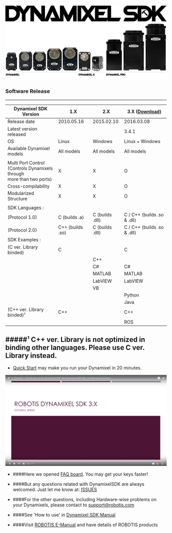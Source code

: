 ![](https://raw.githubusercontent.com/ROBOTIS-GIT/ROBOTIS-Documents/master/wiki-images/DynamixelSDK/Home/DYNAMIXEL_SDK_Logo.jpg)
![](https://raw.githubusercontent.com/ROBOTIS-GIT/ROBOTIS-Documents/master/wiki-images/DynamixelSDK/Home/DXL_SDK_image.jpg)

### Software Release
--------------------------------------------------------------------------
| Dynamixel SDK Version | 1.X | 2.X | 3.X ([Download](https://github.com/ROBOTIS-GIT/DynamixelSDK/releases)) |
| ------------- | ------------- | ------------- | ------------- |
| Release date| 2010.05.16 | 2015.02.10 | 2016.03.08 |
| Latest version released |||3.4.1|
| OS | Linux | Windows | Linux + Windows |
| Available Dynamixel models | All models | All models | All models |
|||||
| Multi Port Control <br> (Controls Dynamixels through <br> more than two ports)| X | X | O |
| Cross-compilability | X | X | O |
| Modularized Structure | X | X | O |
|||||
| SDK Languages :  ||||
| (Protocol 1.0) | C (builds .a) | C (builds .dll)| C / C++ (builds .so & .dll) |
| (Protocol 2.0) | C++ (builds .so)| C (builds .dll)| C / C++ (builds .so & .dll) |
| SDK Examples : | | | |
| (C ver. Library binded)| C | | C|
| | | C++| |
| | | C#| C# |
| | | MATLAB| MATLAB |
| | | LabVIEW| LabVIEW |
| | | VB| |
| | | | Python |
| | | | Java |
| (C++ ver. Library binded)¹| C++|  | C++|
| | | | ROS |

#####¹ C++ ver. Library is not optimized in binding other languages. Please use C ver. Library instead.  
---------------------------------------------------------------------------

* [Quick Start](https://github.com/ROBOTIS-GIT/DynamixelSDK/wiki/Quick-Start) may make you run your Dynamixel in 20 minutes.

![](https://github.com/ROBOTIS-GIT/ROBOTIS-Documents/blob/master/wiki-images/DynamixelSDK/Quick%20Start/Episode%201-Introduction%20to%20the%20Dynamixel%20SDK%2C%20the%20Dynamixel%20SDK%20Wiki%2C%20and%20the%20Issues%20Section.png)

* ####Here we opened [FAQ board](https://github.com/ROBOTIS-GIT/DynamixelSDK/wiki/FAQ). You may get your keys faster!

* ####But any questions related with DynamixelSDK are always welcomed. Just let me know at: [ISSUES](https://github.com/ROBOTIS-GIT/DynamixelSDK/issues)

* ####For the other questions, including Hardware-wise problems on your Dynamixels, please contact to support@robotis.com

* ####See 'How to use' in [Dynamixel SDK Manual](https://github.com/ROBOTIS-GIT/DynamixelSDK/wiki)

* ####Visit [ROBOTIS E-Manual](http://support.robotis.com/) and have details of ROBOTIS products
